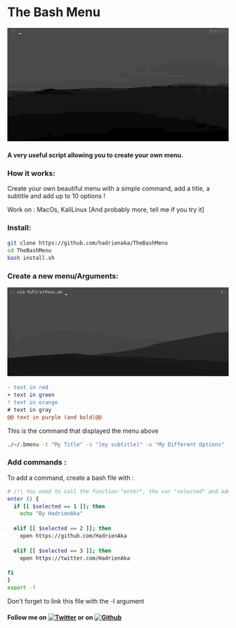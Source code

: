 # The Bash Menu
![](menu.gif)
#### A very useful script allowing you to create your own menu.


### How it works:
<p>Create your own beautiful menu with a simple command, add a title, a subtitle and
add up to 10 options !</p>
<p>Work on : MacOs, KaliLinux [And probably more, tell me if you try it]</p>

### Install:
```bash
git clone https://github.com/hadrienaka/TheBashMenu
cd TheBashMenu
bash install.sh
```

### Create a new menu/Arguments:
![](exemples.gif)
```diff
- text in red
+ text in green
! text in orange
# text in gray
@@ text in purple (and bold)@@
```
<p>This is the command that displayed the menu above</p>

```bash
./~/.bmenu -t "My Title" -s "[my subtitle]" -o "My Different Options" -l mycommand.sh
```

### Add commands :
<p> To add a command, create a bash file with : </p>

```bash
# /!\ You need to call the function "enter", the var "selected" and add "export -f" /!\
enter () {
  if [[ $selected == 1 ]]; then 
    echo "By HadrienAka"

  elif [[ $selected == 2 ]]; then 
    open https://github.com/HadrienAka

  elif [[ $selected == 3 ]]; then 
    open https://twitter.com/HadrienAka

fi
}
export -f
```
<p> Don't forget to link this file with the -l argument
  
 

#### Follow me on [![Twitter][1.2]][1] or on [![Github][6.1]][6]
[1.2]: http://i.imgur.com/tXSoThF.png (twitter icon without padding)
[6.1]: http://i.imgur.com/0o48UoR.png (github icon with padding)
[1]: https://twitter.com/hadrienaka
[6]: http://www.github.com/hadrienaka
